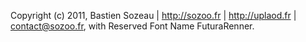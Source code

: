 Copyright (c) 2011, Bastien Sozeau | http://sozoo.fr | http://uplaod.fr | <contact@sozoo.fr>,
with Reserved Font Name FuturaRenner.